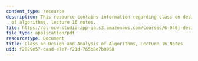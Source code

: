 ```yaml
---
content_type: resource
description: This resource contains information regarding class on design and analysis
  of algorithms, lecture 16 notes.
file: https://ol-ocw-studio-app-qa.s3.amazonaws.com/courses/6-046j-design-and-analysis-of-algorithms-spring-2015/f2829e57caade7e7f21d765b8e7b9058_MIT6_046JS15_lec16.pdf
file_type: application/pdf
resourcetype: Document
title: Class on Design and Analysis of Algorithms, Lecture 16 Notes
uid: f2829e57-caad-e7e7-f21d-765b8e7b9058
---
```


